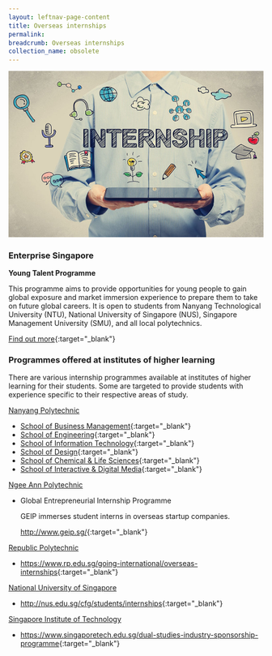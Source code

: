```yaml
---
layout: leftnav-page-content
title: Overseas internships
permalink: 
breadcrumb: Overseas internships
collection_name: obsolete
---
```


<img src="\images\asean-students\overseas-internships.jpg" alt="overseas internship banner" style="width:800px;" />

### **Enterprise Singapore**

**Young Talent Programme**

This programme aims to provide opportunities for young people to gain global exposure and market immersion experience to prepare them to take on future global careers. It is open to students from Nanyang Technological University (NTU), National University of Singapore (NUS), Singapore Management University (SMU), and all local polytechnics.

[Find out more](https://ie.enterprisesg.gov.sg/Venture-Overseas/talent-development/ytp-market-immersion){:target="_blank"}



### **Programmes offered at institutes of higher learning**

There are various internship programmes available at institutes of higher learning for their students. Some are targeted to provide students with experience specific to their respective areas of study.



<u>Nanyang Polytechnic</u>

- [School of Business Management](http://www.nyp.edu.sg/schools/sbm/internships.html){:target="_blank"}
- [School of Engineering](http://www.nyp.edu.sg/schools/seg/internships.html){:target="_blank"}
- [School of Information Technology](http://www.nyp.edu.sg/schools/sit/internships.html){:target="_blank"}
- [School of Design](http://www.nyp.edu.sg/schools/sdn/internships.html){:target="_blank"}
- [School of Chemical & Life Sciences](http://www.nyp.edu.sg/schools/scl/internships.html){:target="_blank"}
- [School of Interactive & Digital Media](http://www.nyp.edu.sg/schools/sidm/internships.html){:target="_blank"}



<u>Ngee Ann Polytechnic</u>

- Global Entrepreneurial Internship Programme

  GEIP immerses student interns in overseas startup companies.

  <http://www.geip.sg/>{:target="_blank"}



<u>Republic Polytechnic</u>

- <https://www.rp.edu.sg/going-international/overseas-internships>{:target="_blank"}



<u>National University of Singapore</u>

- <http://nus.edu.sg/cfg/students/internships>{:target="_blank"}



<u>Singapore Institute of Technology</u>

- <https://www.singaporetech.edu.sg/dual-studies-industry-sponsorship-programme>{:target="_blank"}

